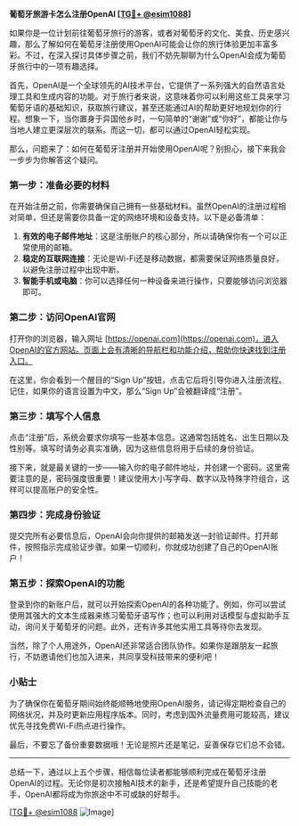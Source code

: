 **葡萄牙旅游卡怎么注册OpenAI [[TG💪+ @esim1088](https://t.me/s/esim1088)]**

如果你是一位计划前往葡萄牙旅行的游客，或者对葡萄牙的文化、美食、历史感兴趣，那么了解如何在葡萄牙注册使用OpenAI可能会让你的旅行体验更加丰富多彩。不过，在深入探讨具体步骤之前，我们不妨先聊聊为什么OpenAI会成为葡萄牙旅行中的一项有趣选择。

首先，OpenAI是一个全球领先的AI技术平台，它提供了一系列强大的自然语言处理工具和生成内容的功能。对于旅行者来说，这意味着你可以利用这些工具来学习葡萄牙语的基础知识，获取旅行建议，甚至还能通过AI的帮助更好地规划你的行程。想象一下，当你置身于异国他乡时，一句简单的“谢谢”或“你好”，都能让你与当地人建立更深层次的联系。而这一切，都可以通过OpenAI轻松实现。

那么，问题来了：如何在葡萄牙注册并开始使用OpenAI呢？别担心，接下来我会一步步为你解答这个疑问。

### 第一步：准备必要的材料

在开始注册之前，你需要确保自己拥有一些基础材料。虽然OpenAI的注册过程相对简单，但还是需要你具备一定的网络环境和设备支持。以下是必备清单：

1. **有效的电子邮件地址**：这是注册账户的核心部分，所以请确保你有一个可以正常使用的邮箱。
2. **稳定的互联网连接**：无论是Wi-Fi还是移动数据，都需要保证网络质量良好，以避免注册过程中出现中断。
3. **智能手机或电脑**：你可以选择任何一种设备来进行操作，只要能够访问浏览器即可。

### 第二步：访问OpenAI官网

打开你的浏览器，输入网址 [https://openai.com](https://openai.com)，进入OpenAI的官方网站。页面上会有清晰的导航栏和功能介绍，帮助你快速找到注册入口。

在这里，你会看到一个醒目的“Sign Up”按钮，点击它后将引导你进入注册流程。记住，如果你的语言设置为中文，那么“Sign Up”会被翻译成“注册”。

### 第三步：填写个人信息

点击“注册”后，系统会要求你填写一些基本信息。这通常包括姓名、出生日期以及性别等。填写时请务必真实准确，因为这些信息将用于后续的身份验证。

接下来，就是最关键的一步——输入你的电子邮件地址，并创建一个密码。这里需要注意的是，密码强度很重要！建议使用大小写字母、数字以及特殊字符组合，这样可以提高账户的安全性。

### 第四步：完成身份验证

提交完所有必要信息后，OpenAI会向你提供的邮箱发送一封验证邮件。打开邮件，按照指示完成验证步骤。如果一切顺利，你就成功创建了自己的OpenAI账户！

### 第五步：探索OpenAI的功能

登录到你的新账户后，就可以开始探索OpenAI的各种功能了。例如，你可以尝试使用其强大的文本生成器来练习葡萄牙语写作；也可以利用对话模型与虚拟助手互动，询问关于葡萄牙的问题。此外，还有许多其他实用工具等待你去发现。

当然，除了个人用途外，OpenAI还非常适合团队协作。如果你是跟朋友一起旅行，不妨邀请他们也加入进来，共同享受科技带来的便利吧！

### 小贴士

为了确保你在葡萄牙期间始终能顺畅地使用OpenAI服务，请记得定期检查自己的网络状况，并及时更新应用程序版本。同时，考虑到国外流量费用可能较高，建议优先寻找免费Wi-Fi热点进行操作。

最后，不要忘了备份重要数据哦！无论是照片还是笔记，妥善保存它们总不会错。

---

总结一下，通过以上五个步骤，相信每位读者都能够顺利完成在葡萄牙注册OpenAI的过程。无论你是初次接触AI技术的新手，还是希望提升自己技能的老手，OpenAI都将成为你旅途中不可或缺的好帮手。

[[TG💪+ @esim1088](https://t.me/s/esim1088) ![Image](https://i.postimg.cc/4NQfJmqS/Snipaste-2025-05-13-00-14-12.png)]